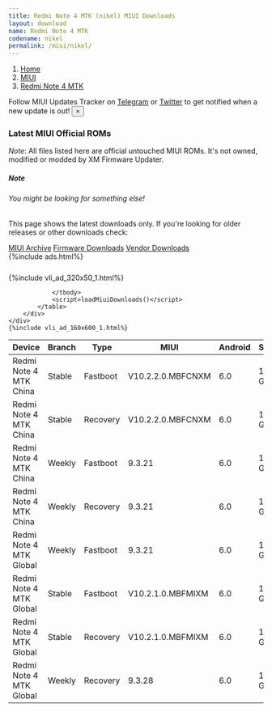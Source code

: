 ```yaml
---
title: Redmi Note 4 MTK (nikel) MIUI Downloads
layout: download
name: Redmi Note 4 MTK
codename: nikel
permalink: /miui/nikel/
---
```

<nav aria-label="breadcrumb">
    <ol class="breadcrumb">
        <li class="breadcrumb-item"><a href="/">Home</a></li>
        <li class="breadcrumb-item"><a href="/miui/">MIUI</a></li>
        <li class="breadcrumb-item active" aria-current="page"><a href="/miui/nikel/">Redmi Note 4 MTK</a></li>
    </ol>
</nav>
<div class="alert alert-primary alert-dismissible fade show" role="alert">
    Follow MIUI Updates Tracker on <a href="https://t.me/MIUIUpdatesTracker" class="alert-link">Telegram</a>
     or <a href="https://twitter.com/MiFwUpdater" class="alert-link">Twitter</a> to get notified when a new update is out!
    <button type="button" class="close" data-dismiss="alert" aria-label="Close">
        <span aria-hidden="true">&times;</span>
    </button>
</div>

### Latest MIUI Official ROMs
*Note*: All files listed here are official untouched MIUI ROMs. It's not owned, modified or modded by XM Firmware Updater.
<div class="card">
  <div class="card-body">
    <h5 class="card-title">Note</h5>
    <h6 class="card-subtitle mb-2 text-muted">You might be looking for something else!</h6>
    <p class="card-text">This page shows the latest downloads only.
     If you're looking for older releases or other downloads check:</p>
    <a href="/archive/miui/nikel/" class="card-link">MIUI Archive</a>
    <a href="/firmware/nikel/" class="card-link">Firmware Downloads</a>
    <a href="/vendor/nikel/" class="card-link">Vendor Downloads</a>
  </div>
</div>
{%include ads.html%}
<div class="row justify-content-center">
    <div class="col-10">
        <div class="table-responsive-md" style="margin-top: 25px;">
            {%include vli_ad_320x50_1.html%}
            <table id="miui" class="display dt-responsive nowrap compact table table-striped table-hover table-sm">
                <thead class="thead-dark">
                    <tr>
                        <th data-ref="device">Device</th>
                        <th data-ref="branch">Branch</th>
                        <th data-ref="type">Type</th>
                        <th data-ref="miui">MIUI</th>
                        <th data-ref="android">Android</th>
                        <th data-ref="size">Size</th>
                        <th data-ref="size">Date</th>
                        <th data-ref="link">Link</th>
                    </tr>
                </thead>
                <tbody>
                <tr><td>Redmi Note 4 MTK China</td><td>Stable</td><td>Fastboot</td><td>V10.2.2.0.MBFCNXM</td><td>6.0</td><td>1.9 GB</td><td>2019-05-22</td><td><a href="/miui/nikel/stable/V10.2.2.0.MBFCNXM/">Download</a></td></tr>
<tr><td>Redmi Note 4 MTK China</td><td>Stable</td><td>Recovery</td><td>V10.2.2.0.MBFCNXM</td><td>6.0</td><td>1.6 GB</td><td>2019-05-22</td><td><a href="/miui/nikel/stable/V10.2.2.0.MBFCNXM/">Download</a></td></tr>
<tr><td>Redmi Note 4 MTK China</td><td>Weekly</td><td>Fastboot</td><td>9.3.21</td><td>6.0</td><td>1.8 GB</td><td>2019-03-22</td><td><a href="/miui/nikel/weekly/9.3.21/">Download</a></td></tr>
<tr><td>Redmi Note 4 MTK China</td><td>Weekly</td><td>Recovery</td><td>9.3.21</td><td>6.0</td><td>1.6 GB</td><td>2019-03-22</td><td><a href="/miui/nikel/weekly/9.3.21/">Download</a></td></tr>
<tr><td>Redmi Note 4 MTK Global</td><td>Weekly</td><td>Fastboot</td><td>9.3.21</td><td>6.0</td><td>1.7 GB</td><td>2019-03-22</td><td><a href="/miui/nikel/weekly/9.3.21/">Download</a></td></tr>
<tr><td>Redmi Note 4 MTK Global</td><td>Stable</td><td>Fastboot</td><td>V10.2.1.0.MBFMIXM</td><td>6.0</td><td>1.7 GB</td><td>2019-02-15</td><td><a href="/miui/nikel/stable/V10.2.1.0.MBFMIXM/">Download</a></td></tr>
<tr><td>Redmi Note 4 MTK Global</td><td>Stable</td><td>Recovery</td><td>V10.2.1.0.MBFMIXM</td><td>6.0</td><td>1.5 GB</td><td>2019-02-15</td><td><a href="/miui/nikel/stable/V10.2.1.0.MBFMIXM/">Download</a></td></tr>
<tr><td>Redmi Note 4 MTK Global</td><td>Weekly</td><td>Recovery</td><td>9.3.28</td><td>6.0</td><td>1.4 GB</td><td>2019-03-29</td><td><a href="/miui/nikel/weekly/9.3.28/">Download</a></td></tr>

                </tbody>
                <script>loadMiuiDownloads()</script>
            </table>
        </div>
    </div>
    {%include vli_ad_160x600_1.html%}
</div>
